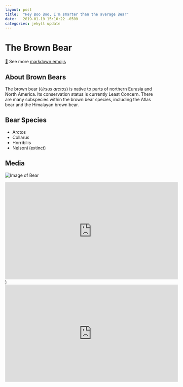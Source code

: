 ```yaml
---
layout: post
title:  "Hey Boo Boo, I'm smarter than the average Bear"
date:   2019-01-10 15:10:22 -0500
categories: jekyll update
---
```


# The Brown Bear

[:bear:](https://github.githubassets.com/images/icons/emoji/unicode/1f43b.png">)
 See more [markdown emojis](https://gist.github.com/rxaviers/7360908)

## About Brown Bears
The brown bear (*Ursus arctos*) is native to parts of northern Eurasia and North America. Its conservation status is currently Least Concern. There are many subspecies within the brown bear species, including the Atlas bear and the Himalayan brown bear.

## Bear Species
- Arctos
- Collarus
- Horribilis
- Nelsoni (extinct)
      
  
## Media
 
![Image of Bear](https://s3.amazonaws.com/codecademy-content/courses/web-101/web101-image_brownbear.jpg)

<iframe width="560" height="315" src="https://www.youtube.com/embed/sjheqLlQatc" frameborder="0" allow="accelerometer; autoplay; encrypted-media; gyroscope; picture-in-picture" allowfullscreen></iframe>)

<iframe width="560" height="315" src="https://www.youtube.com/embed/k5AwcMWb1Ns" frameborder="0" allow="accelerometer; autoplay; encrypted-media; gyroscope; picture-in-picture" allowfullscreen></iframe>
